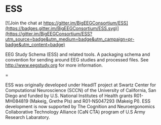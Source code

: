 ESS
===

[![Join the chat at https://gitter.im/BigEEGConsortium/ESS](https://badges.gitter.im/BigEEGConsortium/ESS.svg)](https://gitter.im/BigEEGConsortium/ESS?utm_source=badge&utm_medium=badge&utm_campaign=pr-badge&utm_content=badge)

EEG Study Schema (ESS) and related tools. A packaging schema and convention for sending around EEG studies and processed files.
See http://www.eegstudy.org for more information.

=

ESS was originally developed under HeadIT project at Swartz Center for Computational Neuroscience (SCCN) of the University of California, San Diego and funded by U.S. National Institutes of Health grants R01-MH084819 (Makeig, Grethe PIs) and R01-NS047293 (Makeig PI). ESS development is now supported by The Cognition and Neuroergonomics Collaborative Technology Alliance (CaN CTA) program of U.S Army Research Labaratory.
